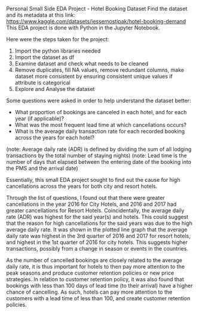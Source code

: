Personal Small Side EDA Project - Hotel Booking Dataset
Find the dataset and its metadata at this link: https://www.kaggle.com/datasets/jessemostipak/hotel-booking-demand
This EDA project is done with Python in the Jupyter Notebook.

Here were the steps taken for the project: 
1. Import the python libraries needed
2. Import the dataset as df
3. Examine dataset and check what needs to be cleaned
4. Remove duplicates, fill NA values, remove redundant columns, make dataset more consistent by ensuring consistent unique values if attribute is categorical
5. Explore and Analyse the dataset

Some questions were asked in order to help understand the dataset better:
- What proportion of bookings are canceled in each hotel, and for each year (if applicable)?
- What was the most frequent lead time at which cancellations occurs?
- What is the average daily transaction rate for each recorded booking across the years for each hotel?

(note: Average daily rate (ADR) is defined by dividing the sum of all lodging transactions by the total number of staying nights)
(note: Lead time is the number of days that elapsed between the entering date of the booking into the PMS and the arrival date)

Essentially, this small EDA project sought to find out the cause for high cancellations across the years for both city and resort hotels.

Through the list of questions, I found out that there were greater cancellations in the year 2016 for City Hotels, and 2016 and 2017 had greater cancellations for Resort Hotels.
Coincidentally, the average daily rate (ADR) was highest for the said year(s) and hotels. This could suggest that the reason for high cancellations for the said years
was due to the high average daily rate. It was shown in the plotted line graph that the average daily rate was highest in the 3rd quarter of 2016 and 2017 for resort hotels, and 
highest in the 1st quarter of 2016 for city hotels. This suggests higher transactions, possibly from a change in season or events in the countries.

As the number of cancelled bookings are closely related to the average daily rate, it is thus important for hotels to then pay more attention to the peak seasons and produce
customer retention policies or new price strategies. In relation to customer retention policy, it was also found that bookings with less than 100 days of lead time (to their arrival)
have a higher chance of cancelling. As such, hotels can pay more attention to the customers with a lead time of less than 100, and create customer retention policies. 
